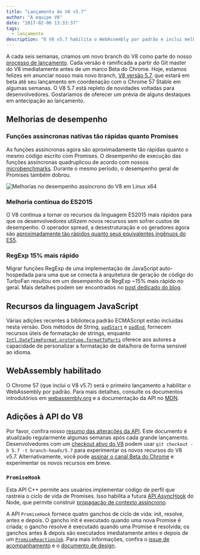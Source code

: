 ```yaml
---
title: "Lançamento do V8 v5.7"
author: "A equipe V8"
date: "2017-02-06 13:33:37"
tags: 
  - lançamento
description: "O V8 v5.7 habilita o WebAssembly por padrão e inclui melhorias de desempenho e aumento do suporte aos recursos de linguagem ECMAScript."
---
```

A cada seis semanas, criamos um novo branch do V8 como parte do nosso [processo de lançamento](/docs/release-process). Cada versão é ramificada a partir do Git master do V8 imediatamente antes de um marco Beta do Chrome. Hoje, estamos felizes em anunciar nosso mais novo branch, [V8 versão 5.7](https://chromium.googlesource.com/v8/v8.git/+log/branch-heads/5.7), que estará em beta até seu lançamento em coordenação com o Chrome 57 Stable em algumas semanas. O V8 5.7 está repleto de novidades voltadas para desenvolvedores. Gostaríamos de oferecer um prévia de alguns destaques em antecipação ao lançamento.

<!--truncate-->
## Melhorias de desempenho

### Funções assíncronas nativas tão rápidas quanto Promises

As funções assíncronas agora são aproximadamente tão rápidas quanto o mesmo código escrito com Promises. O desempenho de execução das funções assíncronas quadruplicou de acordo com nossos [microbenchmarks](https://codereview.chromium.org/2577393002). Durante o mesmo período, o desempenho geral de Promises também dobrou.

![Melhorias no desempenho assíncrono do V8 em Linux x64](/_img/v8-release-57/async.png)

### Melhoria contínua do ES2015

O V8 continua a tornar os recursos da linguagem ES2015 mais rápidos para que os desenvolvedores utilizem novos recursos sem sofrer custos de desempenho. O operador spread, a desestruturação e os geradores agora são [aproximadamente tão rápidos quanto seus equivalentes ingênuos do ES5](https://fhinkel.github.io/six-speed/).

### RegExp 15% mais rápido

Migrar funções RegExp de uma implementação de JavaScript auto-hospedada para uma que se conecta à arquitetura de geração de código do TurboFan resultou em um desempenho de RegExp ~15% mais rápido no geral. Mais detalhes podem ser encontrados no [post dedicado do blog](/blog/speeding-up-regular-expressions).

## Recursos da linguagem JavaScript

Várias adições recentes à biblioteca padrão ECMAScript estão incluídas nesta versão. Dois métodos de String, [`padStart`](https://developer.mozilla.org/en-US/docs/Web/JavaScript/Reference/Global_Objects/String/padStart) e [`padEnd`](https://developer.mozilla.org/en-US/docs/Web/JavaScript/Reference/Global_Objects/String/padEnd), fornecem recursos úteis de formatação de strings, enquanto [`Intl.DateTimeFormat.prototype.formatToParts`](https://developer.mozilla.org/en-US/docs/Web/JavaScript/Reference/Global_Objects/DateTimeFormat/formatToParts) oferece aos autores a capacidade de personalizar a formatação de data/hora de forma sensível ao idioma.

## WebAssembly habilitado

O Chrome 57 (que inclui o V8 v5.7) será o primeiro lançamento a habilitar o WebAssembly por padrão. Para mais detalhes, consulte os documentos introdutórios em [webassembly.org](http://webassembly.org/) e a documentação da API no [MDN](https://developer.mozilla.org/en-US/docs/WebAssembly/API).

## Adições à API do V8

Por favor, confira nosso [resumo das alterações da API](https://docs.google.com/document/d/1g8JFi8T_oAE_7uAri7Njtig7fKaPDfotU6huOa1alds/edit). Este documento é atualizado regularmente algumas semanas após cada grande lançamento. Desenvolvedores com um [checkout ativo do V8](/docs/source-code#using-git) podem usar `git checkout -b 5.7 -t branch-heads/5.7` para experimentar os novos recursos do V8 v5.7. Alternativamente, você pode [assinar o canal Beta do Chrome](https://www.google.com/chrome/browser/beta.html) e experimentar os novos recursos em breve.

### `PromiseHook`

Esta API C++ permite aos usuários implementar código de perfil que rastreia o ciclo de vida de Promises. Isso habilita a futura [API AsyncHook](https://github.com/nodejs/node-eps/pull/18) do Node, que permite construir [propagação de contexto assíncrono](https://docs.google.com/document/d/1tlQ0R6wQFGqCS5KeIw0ddoLbaSYx6aU7vyXOkv-wvlM/edit#).

A API `PromiseHook` fornece quatro ganchos de ciclo de vida: init, resolve, antes e depois. O gancho init é executado quando uma nova Promise é criada; o gancho resolve é executado quando uma Promise é resolvida; os ganchos antes & depois são executados imediatamente antes e depois de um [`PromiseReactionJob`](https://tc39.es/ecma262/#sec-promisereactionjob). Para mais informações, confira o [issue de acompanhamento](https://bugs.chromium.org/p/v8/issues/detail?id=4643) e o [documento de design](https://docs.google.com/document/d/1rda3yKGHimKIhg5YeoAmCOtyURgsbTH_qaYR79FELlk/edit).
